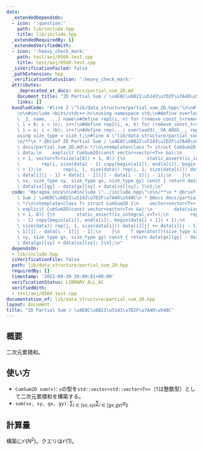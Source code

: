 ```yaml
---
data:
  _extendedDependsOn:
  - icon: ':question:'
    path: lib/include.hpp
    title: lib/include.hpp
  _extendedRequiredBy: []
  _extendedVerifiedWith:
  - icon: ':heavy_check_mark:'
    path: test/aoj/0560.test.cpp
    title: test/aoj/0560.test.cpp
  _isVerificationFailed: false
  _pathExtension: hpp
  _verificationStatusIcon: ':heavy_check_mark:'
  attributes:
    _deprecated_at_docs: docs/partial_sum_2D.md
    document_title: "2D Partial Sum / \u4E8C\u6B21\u5143\u7D2F\u7A4D\u548C"
    links: []
  bundledCode: "#line 2 \"lib/data_structure/partial_sum_2D.hpp\"\n\n#line 2 \"lib/include.hpp\"\
    \n\n#include <bits/stdc++.h>\nusing namespace std;\n#define overload3(_NULL, _2,\
    \ _3, name, ...) name\n#define rep1(i, n) for (remove_const_t<remove_reference_t<decltype(n)>>\
    \ i = 0; i < (n); i++)\n#define rep2(i, a, b) for (remove_const_t<remove_reference_t<decltype(b)>>\
    \ i = a; i < (b); i++)\n#define rep(...) overload3(__VA_ARGS__, rep2, rep1)(__VA_ARGS__)\n\
    using size_type = size_t;\n#line 4 \"lib/data_structure/partial_sum_2D.hpp\"\n\
    \n/**\n * @brief 2D Partial Sum / \u4E8C\u6B21\u5143\u7D2F\u7A4D\u548C\n * @docs\
    \ docs/partial_sum_2D.md\n */\n\ntemplate<class T> struct CumSum2D {\n    vector<vector<T>>\
    \ data;\n    explicit CumSum2D(const vector<vector<T>> &a):\n        data(size(a)\
    \ + 1, vector<T>(size(a[0]) + 1, 0)) {\n        static_assert(is_integral_v<T>);\n\
    \        rep(i, size(data) - 1) copy(begin(a[i]), end(a[i]), begin(data[i + 1])\
    \ + 1);\n        rep(i, 1, size(data)) rep(j, 1, size(data[i])) data[i][j] +=\
    \ data[i][j - 1] + data[i - 1][j] - data[i - 1][j - 1];\n    }\n    T operator()(size_type\
    \ sx, size_type sy, size_type gx, size_type gy) const { return data[gx][gy] -\
    \ data[sx][gy] - data[gx][sy] + data[sx][sy]; }\n};\n"
  code: "#pragma once\n\n#include \"../include.hpp\"\n\n/**\n * @brief 2D Partial\
    \ Sum / \u4E8C\u6B21\u5143\u7D2F\u7A4D\u548C\n * @docs docs/partial_sum_2D.md\n\
    \ */\n\ntemplate<class T> struct CumSum2D {\n    vector<vector<T>> data;\n   \
    \ explicit CumSum2D(const vector<vector<T>> &a):\n        data(size(a) + 1, vector<T>(size(a[0])\
    \ + 1, 0)) {\n        static_assert(is_integral_v<T>);\n        rep(i, size(data)\
    \ - 1) copy(begin(a[i]), end(a[i]), begin(data[i + 1]) + 1);\n        rep(i, 1,\
    \ size(data)) rep(j, 1, size(data[i])) data[i][j] += data[i][j - 1] + data[i -\
    \ 1][j] - data[i - 1][j - 1];\n    }\n    T operator()(size_type sx, size_type\
    \ sy, size_type gx, size_type gy) const { return data[gx][gy] - data[sx][gy] -\
    \ data[gx][sy] + data[sx][sy]; }\n};\n"
  dependsOn:
  - lib/include.hpp
  isVerificationFile: false
  path: lib/data_structure/partial_sum_2D.hpp
  requiredBy: []
  timestamp: '2021-09-29 20:09:01+09:00'
  verificationStatus: LIBRARY_ALL_AC
  verifiedWith:
  - test/aoj/0560.test.cpp
documentation_of: lib/data_structure/partial_sum_2D.hpp
layout: document
title: "2D Partial Sum / \u4E8C\u6B21\u5143\u7D2F\u7A4D\u548C"
---
```


## 概要

二次元累積和。

## 使い方

- `CumSum2D sum(v)`: `v`の型を`std::vector<std::vector<T>>`（`T`は整数型）として二次元累積和を構築する。
- `sum(sx, sy, gx, gy)`: $\sum_{i\in[sx,sy)}\sum_{i\in[gx,gy)}a_{ij}$

## 計算量

構築に$\mathcal{O}(N^2)$。クエリは$\mathcal{O}(1)$。

